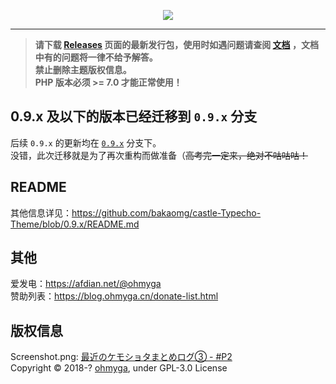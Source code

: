 <p align="center">
  <img src="https://castle.baka.show/static/img/banner.png">
</p>

---

> **请下载 [Releases](https://github.com/ohmyga233/castle-Typecho-Theme/releases) 页面的最新发行包，使用时如遇问题请查阅 [文档](https://castle.baka.show/) ，文档中有的问题将一律不给予解答。**
<br>**禁止删除主题版权信息。**
<br>**PHP 版本必须 >= 7.0 才能正常使用！**

## 0.9.x 及以下的版本已经迁移到 `0.9.x` 分支
后续 `0.9.x` 的更新均在 [`0.9.x`](https://github.com/bakaomg/castle-Typecho-Theme/tree/0.9.x) 分支下。<br>
没错，此次迁移就是为了再次重构而做准备（~~高考完一定来，绝对不咕咕咕！~~

## README
其他信息详见：https://github.com/bakaomg/castle-Typecho-Theme/blob/0.9.x/README.md

## 其他
爱发电：https://afdian.net/@ohmyga<br>
赞助列表：https://blog.ohmyga.cn/donate-list.html<br>

## 版权信息
Screenshot.png: [最近のケモショタまとめログ③ - #P2](https://www.pixiv.net/artworks/66074820?p=2)<br>
Copyright &copy; 2018-? [ohmyga](https://github.com/bakaomg), under GPL-3.0 License

